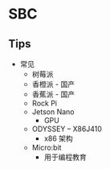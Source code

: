 # SBC
## Tips
* 常见
  * 树莓派
  * 香橙派 - 国产
  * 香蕉派 - 国产
  * Rock Pi
  * Jetson Nano
    * GPU
  * ODYSSEY – X86J410
    * x86 架构
  * Micro:bit
    * 用于编程教育
